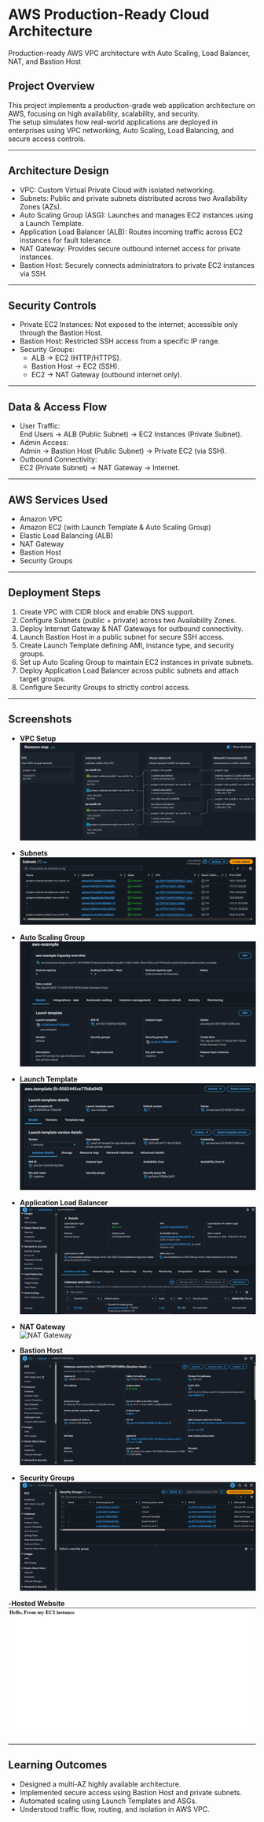 # AWS Production-Ready Cloud Architecture 
Production-ready AWS VPC architecture with Auto Scaling, Load Balancer, NAT, and Bastion Host

## Project Overview
This project implements a production-grade web application architecture on AWS, focusing on high availability, scalability, and security.  
The setup simulates how real-world applications are deployed in enterprises using VPC networking, Auto Scaling, Load Balancing, and secure access controls.

---

## Architecture Design
- VPC: Custom Virtual Private Cloud with isolated networking.
- Subnets: Public and private subnets distributed across two Availability Zones (AZs).
- Auto Scaling Group (ASG): Launches and manages EC2 instances using a Launch Template.
- Application Load Balancer (ALB): Routes incoming traffic across EC2 instances for fault tolerance.
- NAT Gateway: Provides secure outbound internet access for private instances.
- Bastion Host: Securely connects administrators to private EC2 instances via SSH.

---

## Security Controls
- Private EC2 Instances: Not exposed to the internet; accessible only through the Bastion Host.  
- Bastion Host: Restricted SSH access from a specific IP range.  
- Security Groups:  
  - ALB → EC2 (HTTP/HTTPS).  
  - Bastion Host → EC2 (SSH).  
  - EC2 → NAT Gateway (outbound internet only).  

---

## Data & Access Flow
- User Traffic:  
  End Users → ALB (Public Subnet) → EC2 Instances (Private Subnet).  
- Admin Access:  
  Admin → Bastion Host (Public Subnet) → Private EC2 (via SSH).  
- Outbound Connectivity:  
  EC2 (Private Subnet) → NAT Gateway → Internet.  

---

## AWS Services Used
- Amazon VPC  
- Amazon EC2 (with Launch Template & Auto Scaling Group)  
- Elastic Load Balancing (ALB)  
- NAT Gateway  
- Bastion Host  
- Security Groups 
---

## Deployment Steps
1. Create VPC with CIDR block and enable DNS support.  
2. Configure Subnets (public + private) across two Availability Zones.  
3. Deploy Internet Gateway & NAT Gateways for outbound connectivity.  
4. Launch Bastion Host in a public subnet for secure SSH access.  
5. Create Launch Template defining AMI, instance type, and security groups.  
6. Set up Auto Scaling Group to maintain EC2 instances in private subnets.  
7. Deploy Application Load Balancer across public subnets and attach target groups.  
8. Configure Security Groups to strictly control access.  

---

## Screenshots

- **VPC Setup**  
  ![VPC Architecture](./Screenshots/VPC-Architecture.png)

- **Subnets**  
  ![Subnets](./Screenshots/subnets.png)

- **Auto Scaling Group**  
  ![Auto Scaling Group](./Screenshots/ASG-ec2.png)

- **Launch Template**  
  ![Launch Template](./Screenshots/launch-template.png)

- **Application Load Balancer**  
  ![ALB](./Screenshots/alb.png)

- **NAT Gateway**  
  ![NAT Gateway](./Screenshots/nat-gateway.png)

- **Bastion Host**  
  ![Bastion Host](./Screenshots/bastion-ec2.png)

- **Security Groups**  
  ![Security Groups](./Screenshots/security-groups.png)

-**Hosted Website**
![Website](./Screenshots/website.png)

---

## Learning Outcomes
- Designed a multi-AZ highly available architecture.  
- Implemented secure access using Bastion Host and private subnets.  
- Automated scaling using Launch Templates and ASGs.  
- Understood traffic flow, routing, and isolation in AWS VPC.  

